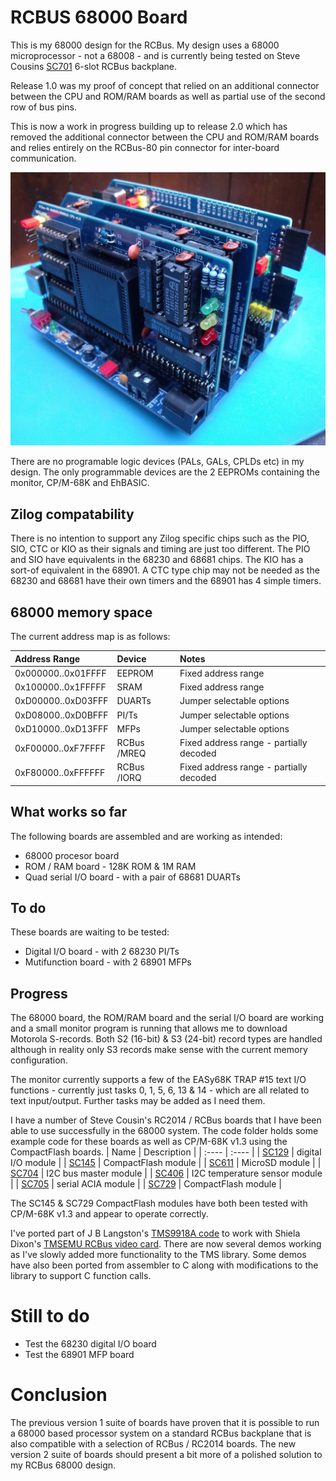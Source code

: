 # RCBUS 68000 Board
This is my 68000 design for the RCBus. My design uses a 68000 microprocessor - not a 68008 - and is currently being tested on Steve Cousins [SC701](https://smallcomputercentral.com/rcbus/sc700-series/sc701-rcbus-backplane/) 6-slot RCBus backplane.

Release 1.0 was my proof of concept that relied on an additional connector between the CPU and ROM/RAM boards as well as partial use of the second row of bus pins.

This is now a work in progress building up to release 2.0 which has removed the additional connector between the CPU and ROM/RAM boards and relies entirely on the RCBus-80 pin connector for inter-board communication.

![](./images/Board_Set_1.JPG)

There are no programable logic devices (PALs, GALs, CPLDs etc) in my design. The only programmable devices are the 2 EEPROMs containing the monitor, CP/M-68K and EhBASIC.

## Zilog compatability
There is no intention to support any Zilog specific chips such as the PIO, SIO, CTC or KIO as their signals and timing are just too different. The PIO and SIO have equivalents in the 68230 and 68681 chips. The KIO has a sort-of equivalent in the 68901. A  CTC type chip may not be needed as the 68230 and 68681 have their own timers and the 68901 has 4 simple timers.

## 68000 memory space
The current address map is as follows:

| Address Range | Device | Notes |
| :---- | :---- | :---- |
| 0x000000..0x01FFFF | EEPROM | Fixed address range |
| 0x100000..0x1FFFFF | SRAM | Fixed address range |
| 0xD00000..0xD03FFF | DUARTs | Jumper selectable options |
| 0xD08000..0xD0BFFF | PI/Ts | Jumper selectable options |
| 0xD10000..0xD13FFF | MFPs | Jumper selectable options |
| 0xF00000..0xF7FFFF | RCBus /MREQ | Fixed address range - partially decoded |
| 0xF80000..0xFFFFFF | RCBus /IORQ | Fixed address range - partially decoded |

## What works so far
The following boards are assembled and are working as intended:
* 68000 procesor board
* ROM / RAM board - 128K ROM & 1M RAM
* Quad serial I/O board - with a pair of 68681 DUARTs

## To do
These boards are waiting to be tested:
* Digital I/O board - with 2 68230 PI/Ts
* Mutifunction board - with 2 68901 MFPs
 
## Progress
The 68000 board, the ROM/RAM board and the serial I/O board are working and a small monitor program is running that allows me to download Motorola S-records. Both S2 (16-bit) & S3 (24-bit) record types are handled although in reality only S3 records make sense with the current memory configuration.

The monitor currently supports a few of the EASy68K TRAP #15 text I/O functions - currently just tasks 0, 1, 5, 6, 13 & 14 - which are all related to text input/output. Further tasks may be added as I need them.

I have a number of Steve Cousin's RC2014 / RCBus boards that I have been able to use successfully in the 68000 system. The code folder holds some example code for these boards as well as CP/M-68K v1.3 using the CompactFlash boards.
| Name | Description |
| :---- | :---- |
| [SC129](https://smallcomputercentral.com/rcbus/sc100-series/sc129-digital-i-o-rc2014/) | digital I/O module |
| [SC145](https://smallcomputercentral.com/rcbus/sc100-series/sc145-compact-flash-rc2014/) | CompactFlash module |
| [SC611](https://smallcomputercentral.com/rcbus/sc600-series/sc611-rcbus-micro-sd/) | MicroSD module |
| [SC704](https://smallcomputercentral.com/rcbus/sc700-series/sc704-rcbus-i2c-bus-master/) | I2C bus master module |
| [SC406](https://smallcomputercentral.com/i2c-bus-modules/sc406-i2c-temperature-sensor-module/) | I2C temperature sensor module |
| [SC705](https://smallcomputercentral.com/rcbus/sc700-series/sc705-rcbus-serial-acia/) | serial ACIA module |
| [SC729](https://smallcomputercentral.com/rcbus/sc700-series/sc729-rcbus-compact-flash-module/) | CompactFlash module |

The SC145 & SC729 CompactFlash modules have both been tested with CP/M-68K v1.3 and appear to operate correctly.

I've ported part of J B Langston's [TMS9918A code](https://github.com/jblang/TMS9918A/tree/master) to work with Shiela Dixon's [TMSEMU RCBus video card](https://peacockmedia.software/RC2014/TMSEMU/). There are now several demos working as I've slowly added more functionality to the TMS library. Some demos have also been ported from assembler to C along with modifications to the library to support C function calls.

# Still to do
* Test the 68230 digital I/O board
* Test the 68901 MFP board

# Conclusion
The previous version 1 suite of boards have proven that it is possible to run a 68000 based processor system on a standard RCBus backplane that is also compatible with a selection of RCBus / RC2014 boards. The new version 2 suite of boards should present a bit more of a polished solution to my RCBus 68000 design.
